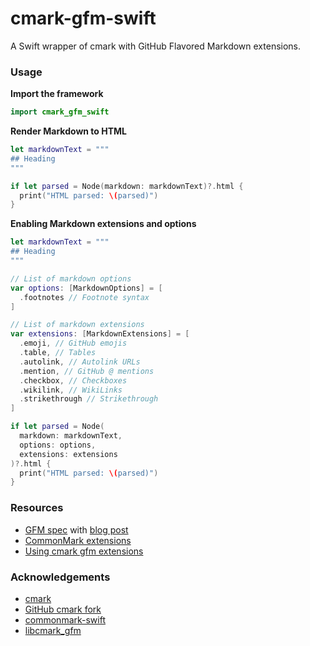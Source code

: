 # cmark-gfm-swift

A Swift wrapper of cmark with GitHub Flavored Markdown extensions.

### Usage

**Import the framework**

```swift
import cmark_gfm_swift
```

**Render Markdown to HTML**

```swift
let markdownText = """
## Heading
"""

if let parsed = Node(markdown: markdownText)?.html {
  print("HTML parsed: \(parsed)")
}
```

**Enabling Markdown extensions and options**

```swift
let markdownText = """
## Heading
"""

// List of markdown options
var options: [MarkdownOptions] = [
  .footnotes // Footnote syntax
]

// List of markdown extensions
var extensions: [MarkdownExtensions] = [
  .emoji, // GitHub emojis
  .table, // Tables
  .autolink, // Autolink URLs
  .mention, // GitHub @ mentions
  .checkbox, // Checkboxes
  .wikilink, // WikiLinks
  .strikethrough // Strikethrough
]

if let parsed = Node(
  markdown: markdownText,
  options: options,
  extensions: extensions
)?.html {
  print("HTML parsed: \(parsed)")
}
```

### Resources

- [GFM spec](https://github.github.com/gfm/) with [blog post](https://githubengineering.com/a-formal-spec-for-github-markdown/)
- [CommonMark extensions](https://github.com/commonmark/CommonMark/wiki/Deployed-Extensions)
- [Using cmark gfm extensions](https://medium.com/@krisgbaker/using-cmark-gfm-extensions-aad759894a89)

### Acknowledgements

- [cmark](https://github.com/commonmark/cmark)
- [GitHub cmark fork](https://github.com/github/cmark)
- [commonmark-swift](https://github.com/chriseidhof/commonmark-swift)
- [libcmark_gfm](https://github.com/KristopherGBaker/libcmark_gfm)
